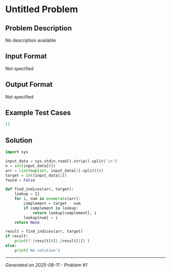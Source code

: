 # Untitled Problem

## Problem Description
No description available

## Input Format
Not specified

## Output Format
Not specified

## Example Test Cases
```json
[]
```

## Solution
```python
import sys

input_data = sys.stdin.read().strip().split('\n')
n = int(input_data[0])
arr = list(map(int, input_data[1].split()))
target = int(input_data[2])
found = False

def find_indices(arr, target):
    lookup = {}
    for i, num in enumerate(arr):
        complement = target - num
        if complement in lookup:
            return lookup[complement], i
        lookup[num] = i
    return None

result = find_indices(arr, target)
if result:
    print(f'{result[0]},{result[1]}')
else:
    print('No solution')
```

---
*Generated on 2025-08-11 - Problem #1*